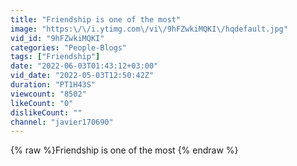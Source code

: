 ```yaml
---
title: "Friendship is one of the most"
image: "https:\/\/i.ytimg.com\/vi\/9hFZwkiMQKI\/hqdefault.jpg"
vid_id: "9hFZwkiMQKI"
categories: "People-Blogs"
tags: ["Friendship"]
date: "2022-06-03T01:43:12+03:00"
vid_date: "2022-05-03T12:50:42Z"
duration: "PT1H43S"
viewcount: "8502"
likeCount: "0"
dislikeCount: ""
channel: "javier170690"
---
```

{% raw %}Friendship is one of the most {% endraw %}
